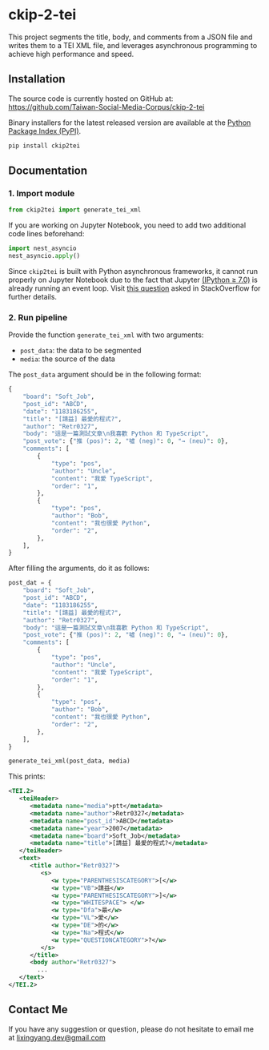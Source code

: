 # **ckip-2-tei**

This project segments the title, body, and comments from a JSON file and writes them to a TEI XML file, and
leverages asynchronous programming to achieve high performance and speed.

## Installation
The source code is currently hosted on GitHub at: https://github.com/Taiwan-Social-Media-Corpus/ckip-2-tei

Binary installers for the latest released version are available at the [Python Package Index (PyPI)](https://pypi.org/project/ckip-2-tei/).

```bash
pip install ckip2tei
```

## Documentation
### 1. Import module
```python
from ckip2tei import generate_tei_xml
```
If you are working on Jupyter Notebook, you need to add two additional code lines beforehand:

```python
import nest_asyncio
nest_asyncio.apply()
```

Since `ckip2tei` is built with Python asynchronous frameworks, it cannot run properly on Jupyter Notebook due to the fact that Jupyter [(IPython ≥ 7.0)](https://blog.jupyter.org/ipython-7-0-async-repl-a35ce050f7f7) is already running an event loop. Visit [this question](https://stackoverflow.com/questions/56154176/runtimeerror-asyncio-run-cannot-be-called-from-a-running-event-loop-in-spyd) asked in StackOverflow for further details.

### 2. Run pipeline
Provide the function `generate_tei_xml` with two arguments:

- `post_data`: the data to be segmented
- `media`: the source of the data

The `post_data` argument should be in the following format:

```python
{
    "board": "Soft_Job",
    "post_id": "ABCD",
    "date": "1183186255",
    "title": "[請益] 最愛的程式?",
    "author": "Retr0327",
    "body": "這是一篇測試文章\n我喜歡 Python 和 TypeScript",
    "post_vote": {"推 (pos)": 2, "噓 (neg)": 0, "→ (neu)": 0},
    "comments": [
        {
            "type": "pos",
            "author": "Uncle",
            "content": "我愛 TypeScript",
            "order": "1",
        },
        {
            "type": "pos",
            "author": "Bob",
            "content": "我也很愛 Python",
            "order": "2",
        },
    ],
}
```

After filling the arguments, do it as follows:


```python
post_dat = {
    "board": "Soft_Job",
    "post_id": "ABCD",
    "date": "1183186255",
    "title": "[請益] 最愛的程式?",
    "author": "Retr0327",
    "body": "這是一篇測試文章\n我喜歡 Python 和 TypeScript",
    "post_vote": {"推 (pos)": 2, "噓 (neg)": 0, "→ (neu)": 0},
    "comments": [
        {
            "type": "pos",
            "author": "Uncle",
            "content": "我愛 TypeScript",
            "order": "1",
        },
        {
            "type": "pos",
            "author": "Bob",
            "content": "我也很愛 Python",
            "order": "2",
        },
    ],
}

generate_tei_xml(post_data, media)
```

This prints:

```xml
<TEI.2>
   <teiHeader>
      <metadata name="media">ptt</metadata>
      <metadata name="author">Retr0327</metadata>
      <metadata name="post_id">ABCD</metadata>
      <metadata name="year">2007</metadata>
      <metadata name="board">Soft_Job</metadata>
      <metadata name="title">[請益] 最愛的程式?</metadata>
   </teiHeader>
   <text>
      <title author="Retr0327">
         <s>
            <w type="PARENTHESISCATEGORY">[</w>
            <w type="VB">請益</w>
            <w type="PARENTHESISCATEGORY">]</w>
            <w type="WHITESPACE"> </w>
            <w type="Dfa">最</w>
            <w type="VL">愛</w>
            <w type="DE">的</w>
            <w type="Na">程式</w>
            <w type="QUESTIONCATEGORY">?</w>
         </s>
      </title>
      <body author="Retr0327">
        ...
   </text>
</TEI.2>
```


## Contact Me
If you have any suggestion or question, please do not hesitate to email me at lixingyang.dev@gmail.com
